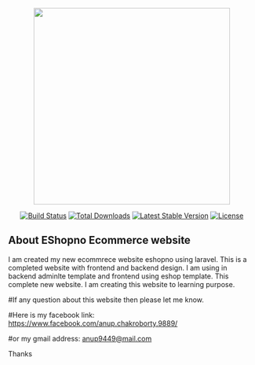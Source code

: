 <p align="center"><a href="https://laravel.com" target="_blank"><img src="https://raw.githubusercontent.com/laravel/art/master/logo-lockup/5%20SVG/2%20CMYK/1%20Full%20Color/laravel-logolockup-cmyk-red.svg" width="400"></a></p>

<p align="center">
<a href="https://travis-ci.org/laravel/framework"><img src="https://travis-ci.org/laravel/framework.svg" alt="Build Status"></a>
<a href="https://packagist.org/packages/laravel/framework"><img src="https://poser.pugx.org/laravel/framework/d/total.svg" alt="Total Downloads"></a>
<a href="https://packagist.org/packages/laravel/framework"><img src="https://poser.pugx.org/laravel/framework/v/stable.svg" alt="Latest Stable Version"></a>
<a href="https://packagist.org/packages/laravel/framework"><img src="https://poser.pugx.org/laravel/framework/license.svg" alt="License"></a>
</p>

## About EShopno Ecommerce website

I am created my new ecommrece website eshopno using laravel. This is a completed website with frontend and backend design. I am using in backend adminlte template and frontend using eshop template. This complete new website. I am creating this website to learning purpose.

#If any question about this website then please let me know.

#Here is my facebook link: https://www.facebook.com/anup.chakroborty.9889/

#or my gmail address: anup9449@mail.com

Thanks
